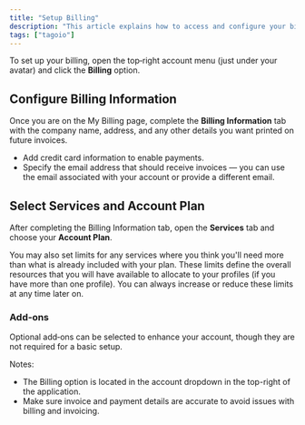```yaml
---
title: "Setup Billing"
description: "This article explains how to access and configure your billing settings in TagoIO, including where to add company and payment information and how to select an account plan."
tags: ["tagoio"]
---
```

To set up your billing, open the top‑right account menu (just under your avatar) and click the **Billing** option.

<!-- Image placeholder removed for build -->

## Configure Billing Information
Once you are on the My Billing page, complete the **Billing Information** tab with the company name, address, and any other details you want printed on future invoices.

- Add credit card information to enable payments.
- Specify the email address that should receive invoices — you can use the email associated with your account or provide a different email.

## Select Services and Account Plan
After completing the Billing Information tab, open the **Services** tab and choose your **Account Plan**.

You may also set limits for any services where you think you'll need more than what is already included with your plan. These limits define the overall resources that you will have available to allocate to your profiles (if you have more than one profile). You can always increase or reduce these limits at any time later on.

### Add‑ons
Optional add‑ons can be selected to enhance your account, though they are not required for a basic setup.

Notes:
- The Billing option is located in the account dropdown in the top-right of the application.
- Make sure invoice and payment details are accurate to avoid issues with billing and invoicing.